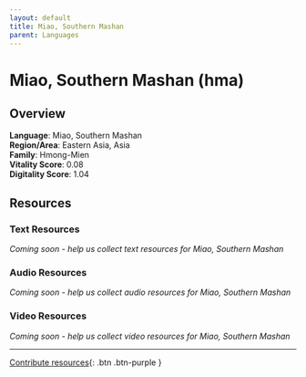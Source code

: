 ```yaml
---
layout: default
title: Miao, Southern Mashan
parent: Languages
---
```


# Miao, Southern Mashan (hma)

## Overview

**Language**: Miao, Southern Mashan  
**Region/Area**: Eastern Asia, Asia  
**Family**: Hmong-Mien  
**Vitality Score**: 0.08  
**Digitality Score**: 1.04  

## Resources

### Text Resources
*Coming soon - help us collect text resources for Miao, Southern Mashan*

### Audio Resources
*Coming soon - help us collect audio resources for Miao, Southern Mashan*

### Video Resources
*Coming soon - help us collect video resources for Miao, Southern Mashan*

---

[Contribute resources](https://fairtrain.github.io/){: .btn .btn-purple }
